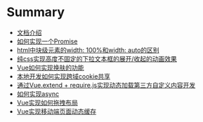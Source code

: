 # Summary

* [文档介绍](README.md)
* [如何实现一个Promise](article/promise/index.md)
* [html中块级元素的width: 100%和width: auto的区别](article/width-auto/index.md)
* [纯css实现高度不固定的下拉文本框的展开/收起的动画效果](article/css-select/index.md)
* [Vue如何实现换肤的功能]()
* [本地开发如何实现跨域cookie共享]()
* [通过Vue.extend + require.js实现动态加载第三方自定义内容开发]()
* [如何实现async](article/async/index.md)
* [Vue实现如何拖拽布局]()
* [Vue实现移动端页面动态缓存]()

